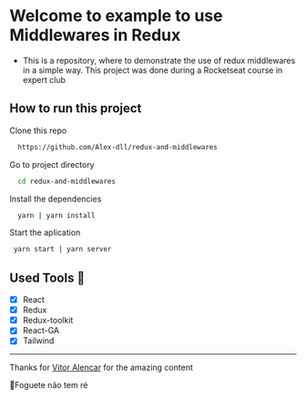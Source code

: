 
  
# Welcome to example to use Middlewares in Redux

- This is a repository, where to demonstrate the use of redux middlewares in a simple way. This project was done during a Rocketseat course in expert club

## How to run this project
	
Clone this repo
```bash
  https://github.com/Alex-dll/redux-and-middlewares
  ```

Go to project directory

```bash
  cd redux-and-middlewares
```

Install the dependencies

```bash
  yarn | yarn install
```

Start the aplication

```bash
 yarn start | yarn server
```
  
##  Used Tools 🧰
- [x] React
- [x] Redux
- [x] Redux-toolkit
- [x] React-GA
- [x] Tailwind
----------

Thanks for [Vitor Alencar](https://github.com/vitormalencar) for the amazing content

🚀Foguete não tem ré
